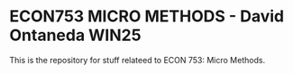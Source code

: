 # ECON753 MICRO METHODS - David Ontaneda WIN25

This is the repository for stuff relateed to ECON 753: Micro Methods. 